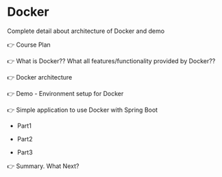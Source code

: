 # Docker
Complete detail about architecture of Docker and demo

👉 Course Plan

👉 What is Docker?? What all features/functionality provided by Docker??

👉 Docker architecture

👉 Demo - Environment setup for Docker

👉 Simple application to use Docker with Spring Boot

* Part1

* Part2

* Part3

👉 Summary. What Next?


